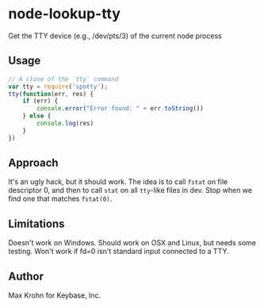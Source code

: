 # node-lookup-tty

Get the TTY device (e.g., /dev/pts/3) of the current node process

## Usage

```javascript
// A clone of the `tty` command
var tty = require('spotty');
tty(function(err, res) {
	if (err) {
		console.error("Error found: " + err.toString())
	} else {
		console.log(res)
	}
})
```

## Approach

It's an ugly hack, but it should work.  The idea is to call `fstat` on
file descriptor 0, and then to call `stat` on all `tty`-like files in dev.
Stop when we find one that matches `fstat(0)`.

## Limitations

Doesn't work on Windows.  Should work on OSX and Linux, but needs some
testing.  Won't work if fd=0 isn't standard input connected to a TTY.

## Author

Max Krohn for Keybase, Inc.